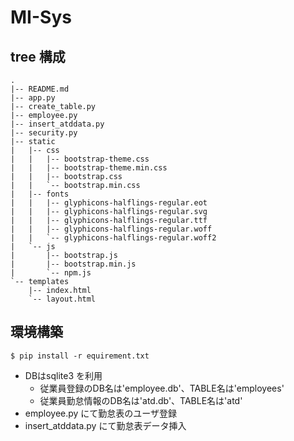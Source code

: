 # MI-Sys
## tree 構成
```
.
|-- README.md
|-- app.py
|-- create_table.py
|-- employee.py
|-- insert_atddata.py
|-- security.py
|-- static
|   |-- css
|   |   |-- bootstrap-theme.css
|   |   |-- bootstrap-theme.min.css
|   |   |-- bootstrap.css
|   |   `-- bootstrap.min.css
|   |-- fonts
|   |   |-- glyphicons-halflings-regular.eot
|   |   |-- glyphicons-halflings-regular.svg
|   |   |-- glyphicons-halflings-regular.ttf
|   |   |-- glyphicons-halflings-regular.woff
|   |   `-- glyphicons-halflings-regular.woff2
|   `-- js
|       |-- bootstrap.js
|       |-- bootstrap.min.js
|       `-- npm.js
`-- templates
    |-- index.html
    `-- layout.html
```

## 環境構築
```bash:bash
$ pip install -r equirement.txt
```
- DBはsqlite3 を利用
  - 従業員登録のDB名は'employee.db'、TABLE名は'employees'
  - 従業員勤怠情報のDB名は'atd.db'、TABLE名は'atd'
- employee.py にて勤怠表のユーザ登録
- insert_atddata.py にて勤怠表データ挿入
